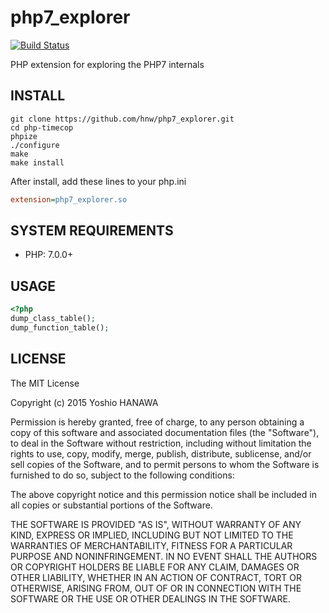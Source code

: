 # php7_explorer

[![Build Status](https://travis-ci.org/hnw/php7_explorer.png)](https://travis-ci.org/hnw/php7_explorer)

PHP extension for exploring the PHP7 internals

## INSTALL

```
git clone https://github.com/hnw/php7_explorer.git
cd php-timecop
phpize
./configure
make
make install
```

After install, add these lines to your php.ini

```ini
extension=php7_explorer.so
```

## SYSTEM REQUIREMENTS

- PHP: 7.0.0+

## USAGE

```php
<?php
dump_class_table();
dump_function_table();
```

## LICENSE

The MIT License

Copyright (c) 2015 Yoshio HANAWA

Permission is hereby granted, free of charge, to any person obtaining a copy of this software and associated documentation files (the "Software"), to deal in the Software without restriction, including without limitation the rights to use, copy, modify, merge, publish, distribute, sublicense, and/or sell copies of the Software, and to permit persons to whom the Software is furnished to do so, subject to the following conditions:

The above copyright notice and this permission notice shall be included in all copies or substantial portions of the Software.

THE SOFTWARE IS PROVIDED "AS IS", WITHOUT WARRANTY OF ANY KIND, EXPRESS OR IMPLIED, INCLUDING BUT NOT LIMITED TO THE WARRANTIES OF MERCHANTABILITY, FITNESS FOR A PARTICULAR PURPOSE AND NONINFRINGEMENT. IN NO EVENT SHALL THE AUTHORS OR COPYRIGHT HOLDERS BE LIABLE FOR ANY CLAIM, DAMAGES OR OTHER LIABILITY, WHETHER IN AN ACTION OF CONTRACT, TORT OR OTHERWISE, ARISING FROM, OUT OF OR IN CONNECTION WITH THE SOFTWARE OR THE USE OR OTHER DEALINGS IN THE SOFTWARE.
